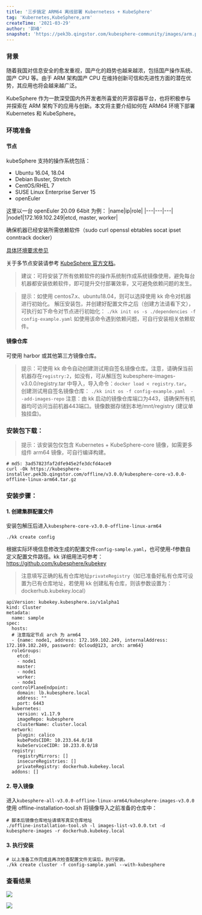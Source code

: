 ```yaml
---
title: '三步搞定 ARM64 离线部署 Kubernetess + KubeSphere'
tag: 'Kubernetes,KubeSphere,arm'
createTime: '2021-03-29'
author: '郭峰'
snapshot: 'https://pek3b.qingstor.com/kubesphere-community/images/arm.png'
---
```


### 背景

随着我国对信息安全的愈发重视，国产化的趋势也越来越浓，包括国产操作系统、国产 CPU 等。由于 ARM 架构国产 CPU 在维持创新可信和先进性方面的潜在优势，其应用也将会越来越广泛。

KubeSphere 作为一款深受国内外开发者所喜爱的开源容器平台，也将积极参与并探索在 ARM 架构下的应用与创新。本文将主要介绍如何在 ARM64 环境下部署 Kubernetes 和 KubeSphere。

### 环境准备
#### 节点
kubeSphere 支持的操作系统包括：
- Ubuntu 16.04, 18.04
- Debian Buster, Stretch
- CentOS/RHEL 7
- SUSE Linux Enterprise Server 15
- openEuler

这里以一台 openEuler 20.09  64bit 为例：
|name|ip|role|
|---|---|---|
|node1|172.169.102.249|etcd, master, worker|

确保机器已经安装所需依赖软件（sudo curl openssl ebtables socat ipset conntrack docker）

[具体环境要求参见](https://github.com/kubesphere/kubekey/tree/release-1.0#requirements-and-recommendations)

关于多节点安装请参考 [KubeSphere 官方文档](https://kubesphere.com.cn/docs/installing-on-linux/introduction/multioverview/)。

> 建议：可将安装了所有依赖软件的操作系统制作成系统镜像使用，避免每台机器都安装依赖软件，即可提升交付部署效率，又可避免依赖问题的发生。

> 提示：如使用 centos7.x、ubuntu18.04，则可以选择使用 kk 命令对机器进行初始化。
> 解压安装包，并创建好配置文件之后（创建方法请看下文），可执行如下命令对节点进行初始化：
>  `./kk init os -s ./dependencies -f config-example.yaml`
>  如使用该命令遇到依赖问题，可自行安装相关依赖软件。
#### 镜像仓库
可使用 harbor 或其他第三方镜像仓库。

> 提示：可使用 kk 命令自动创建测试用自签名镜像仓库。注意，请确保当前机器存在`registry:2`，如没有，可从解压包 kubesphere-images-v3.0.0/registry.tar 中导入，导入命令：`docker load < registry.tar`。
> 创建测试用自签名镜像仓库：
> `./kk init os -f config-example.yaml  --add-images-repo`
> 注意：由 kk 启动的镜像仓库端口为443，请确保所有机器均可访问当前机器443端口。镜像数据存储到本地/mnt/registry (建议单独挂盘)。
### 安装包下载：
> 提示：该安装包仅包含 Kubernetes + KubeSphere-core 镜像，如需更多组件 arm64 镜像，可自行编译构建。
```
# md5: 3ad57823faf2dfe945e2fe3dcfd4ace9
curl -Ok https://kubesphere-installer.pek3b.qingstor.com/offline/v3.0.0/kubesphere-core-v3.0.0-offline-linux-arm64.tar.gz
```
### 安装步骤：
#### 1. 创建集群配置文件
安装包解压后进入`kubesphere-core-v3.0.0-offline-linux-arm64`
```
./kk create config
```
根据实际环境信息修改生成的配置文件`config-sample.yaml`，也可使用-f参数自定义配置文件路径。kk 详细用法可参考：https://github.com/kubesphere/kubekey

> 注意填写正确的私有仓库地址`privateRegistry`（如已准备好私有仓库可设置为已有仓库地址，若使用 kk 创建私有仓库，则该参数设置为：dockerhub.kubekey.local）
```
apiVersion: kubekey.kubesphere.io/v1alpha1
kind: Cluster
metadata:
  name: sample
spec:
  hosts:
  # 注意指定节点 arch 为 arm64
  - {name: node1, address: 172.169.102.249, internalAddress: 172.169.102.249, password: Qcloud@123, arch: arm64}
  roleGroups:
    etcd:
    - node1
    master:
    - node1
    worker:
    - node1
  controlPlaneEndpoint:
    domain: lb.kubesphere.local
    address: ""
    port: 6443
  kubernetes:
    version: v1.17.9
    imageRepo: kubesphere
    clusterName: cluster.local
  network:
    plugin: calico
    kubePodsCIDR: 10.233.64.0/18
    kubeServiceCIDR: 10.233.0.0/18
  registry:
    registryMirrors: []
    insecureRegistries: []
    privateRegistry: dockerhub.kubekey.local
  addons: []
```
#### 2. 导入镜像
进入`kubesphere-all-v3.0.0-offline-linux-arm64/kubesphere-images-v3.0.0`
使用 offline-installation-tool.sh 将镜像导入之前准备的仓库中：
```
# 脚本后镜像仓库地址请填写真实仓库地址
./offline-installation-tool.sh -l images-list-v3.0.0.txt -d kubesphere-images -r dockerhub.kubekey.local
```

#### 3. 执行安装
```
# 以上准备工作完成且再次检查配置文件无误后，执行安装。
./kk create cluster -f config-sample.yaml --with-kubesphere
```

### 查看结果

![](https://pek3b.qingstor.com/kubesphere-community/images/查看结果-1.png)

![](https://pek3b.qingstor.com/kubesphere-community/images/查看结果-2.png)